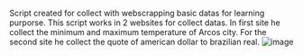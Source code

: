 Script created for collect with webscrapping basic datas for learning purporse.
This script works in 2 websites for collect datas.
In first site he collect the minimum and maximum temperature of Arcos city. For the second site he collect the quote of american dollar to brazilian real.
![image](https://user-images.githubusercontent.com/50660762/200681719-1cc72127-d4be-4e49-93d9-1f50f47de513.png)
